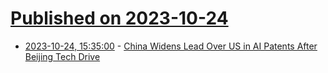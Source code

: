 # [Published on 2023-10-24](index.md)

* [2023-10-24, 15:35:00](https://yro.slashdot.org/story/23/10/24/1535256/china-widens-lead-over-us-in-ai-patents-after-beijing-tech-drive?utm_source=rss1.0mainlinkanon&utm_medium=feed) - [China Widens Lead Over US in AI Patents After Beijing Tech Drive](https://yro.slashdot.org/story/23/10/24/1535256/china-widens-lead-over-us-in-ai-patents-after-beijing-tech-drive?utm_source=rss1.0mainlinkanon&utm_medium=feed)
